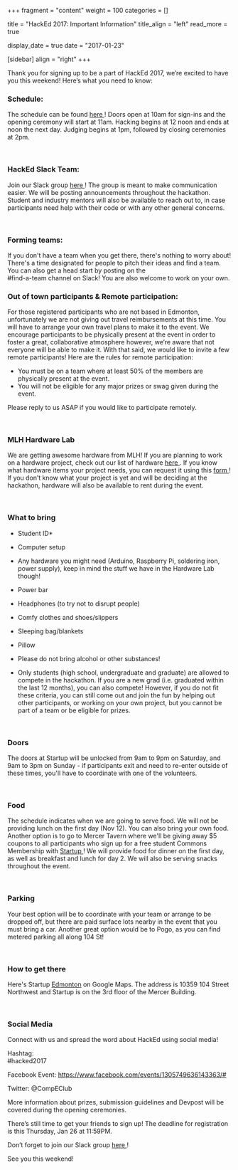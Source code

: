
+++
fragment = "content"
weight = 100
categories = []

title = "HackEd 2017: Important Information"
title_align = "left"
read_more = true

display_date = true
date = "2017-01-23" 

[sidebar]
  align = "right"
+++
    
Thank you for signing up to be a part of HackEd 2017, we’re excited to have you this weekend! Here’s what you need to know:


### Schedule:


The schedule can be found [here ](https://docs.google.com/document/d/15udBLBbuN-XUt8-wk9KTdhfYg7dS_kt6LAhDhnyzA8M/edit?usp=sharing) ! Doors open at 10am for sign-ins and the opening ceremony will start at 11am. Hacking begins at 12 noon and ends at noon the next day. Judging begins at 1pm, followed by closing ceremonies at 2pm.

</br>

### HackEd Slack Team:


Join our Slack group [here ](https://hacked2017.slack.com/shared_invite/MTI4NjkzMjUxNTg4LTE0ODQ2NjkxNTMtNTU4MTAzZDEwNw) ! The group is meant to make communication easier. We will be posting announcements throughout the hackathon. Student and industry mentors will also be available to reach out to, in case participants need help with their code or with any other general concerns.

</br>

### Forming teams:


If you don't have a team when you get there, there's nothing to worry about! There's a time designated for people to pitch their ideas and find a team. You can also get a head start by posting on the </br>
#find-a-team channel on Slack! You are also welcome to work on your own.


### Out of town participants & Remote participation:


For those registered participants who are not based in Edmonton, unfortunately we are not giving out travel reimbursements at this time. You will have to arrange your own travel plans to make it to the event. We encourage participants to be physically present at the event in order to foster a great, collaborative atmosphere however, we’re aware that not everyone will be able to make it. With that said, we would like to invite a few remote participants! Here are the rules for remote participation:
* You must be on a team where at least 50% of the members are physically present at the event.
* You will not be eligible for any major prizes or swag given during the event.

Please reply to us ASAP if you would like to participate remotely.

</br>

### MLH Hardware Lab

We are getting awesome hardware from MLH! If you are planning to work on a hardware project, check out our list of hardware [here ](https://docs.google.com/document/d/1gJ7seUlO5khJZRkC9vILu03Y0JPr5-KyH-NXlX1_aIw/edit?usp=sharing) . If you know what hardware items your project needs, you can request it using this [form ](https://goo.gl/forms/GZvL6agA3fWfG4EC3) ! If you don’t know what your project is yet and will be deciding at the hackathon, hardware will also be available to rent during the event.

</br>

### What to bring

* Student ID*
* Computer setup
* Any hardware you might need (Arduino, Raspberry Pi, soldering iron, power supply), keep in mind the stuff we have in the Hardware Lab though!
* Power bar
* Headphones (to try not to disrupt people)
* Comfy clothes and shoes/slippers
* Sleeping bag/blankets
* Pillow
* Please do not bring alcohol or other substances!

* Only students (high school, undergraduate and graduate) are allowed to compete in the hackathon. If you are a new grad (i.e. graduated within the last 12 months), you can also compete! However, if you do not fit these criteria, you can still come out and join the fun by helping out other participants, or working on your own project, but you cannot be part of a team or be eligible for prizes.

</br>

### Doors


The doors at Startup will be unlocked from 9am to 9pm on Saturday, and 9am to 3pm on Sunday - if participants exit and need to re-enter outside of these times, you'll have to coordinate with one of the volunteers.

</br>

### Food


The schedule indicates when we are going to serve food. We will not be providing lunch on the first day (Nov 12). You can also bring your own food. Another option is to go to Mercer Tavern where we'll be giving away $5 coupons to all participants who sign up for a free student Commons Membership with [Startup ](http://www.startupedmonton.com/shop/commons-membership) ! We will provide food for dinner on the first day, as well as breakfast and lunch for day 2. We will also be serving snacks throughout the event.

</br>

### Parking


Your best option will be to coordinate with your team or arrange to be dropped off, but there are paid surface lots nearby in the event that you must bring a car. Another great option would be to Pogo, as you can find metered parking all along 104 St!

</br>

### How to get there


Here's Startup [Edmonton](https://goo.gl/maps/vNns1vsP3vC2) on Google Maps. The address is 10359 104 Street Northwest and Startup is on the 3rd floor of the Mercer Building.

</br>

### Social Media


Connect with us and spread the word about HackEd using social media!

Hashtag: </br>
#hacked2017

Facebook Event: https://www.facebook.com/events/1305749636143363/#

Twitter: @CompEClub

More information about prizes, submission guidelines and Devpost will be covered during the opening ceremonies.

There’s still time to get your friends to sign up! The deadline for registration is this Thursday, Jan 26 at 11:59PM.

Don’t forget to join our Slack group [here ](https://hacked2017.slack.com/shared_invite/MTI4NjkzMjUxNTg4LTE0ODQ2NjkxNTMtNTU4MTAzZDEwNw) !

See you this weekend!

